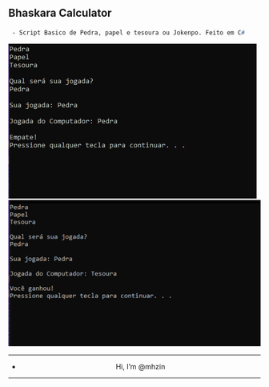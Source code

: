 ## Bhaskara Calculator

```p
 - Script Basico de Pedra, papel e tesoura ou Jokenpo. Feito em C#
```

<img src="./assets/img_1.png">
<img src="./assets/img_2.png">


---

- <p align="center"> Hi, I’m @mhzin

---
